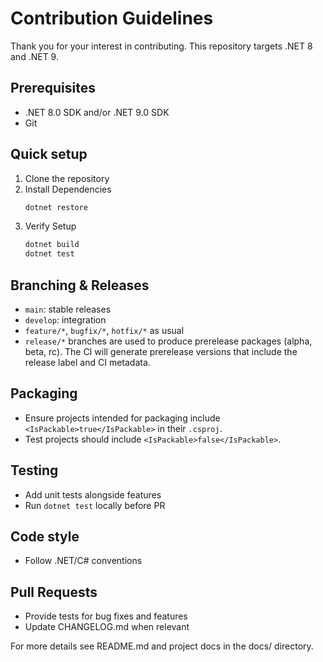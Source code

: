 # Contribution Guidelines

Thank you for your interest in contributing. This repository targets .NET 8 and .NET 9.

## Prerequisites

- .NET 8.0 SDK and/or .NET 9.0 SDK
- Git

## Quick setup

1. Clone the repository
2. Install Dependencies
   ```bash
   dotnet restore
   ```
3. Verify Setup
   ```bash
   dotnet build
   dotnet test
   ```

## Branching & Releases

- `main`: stable releases
- `develop`: integration
- `feature/*`, `bugfix/*`, `hotfix/*` as usual
- `release/*` branches are used to produce prerelease packages (alpha, beta, rc). The CI will generate prerelease versions that include the release label and CI metadata.

## Packaging

- Ensure projects intended for packaging include `<IsPackable>true</IsPackable>` in their `.csproj`.
- Test projects should include `<IsPackable>false</IsPackable>`.

## Testing

- Add unit tests alongside features
- Run `dotnet test` locally before PR

## Code style

- Follow .NET/C# conventions

## Pull Requests

- Provide tests for bug fixes and features
- Update CHANGELOG.md when relevant

For more details see README.md and project docs in the docs/ directory.
